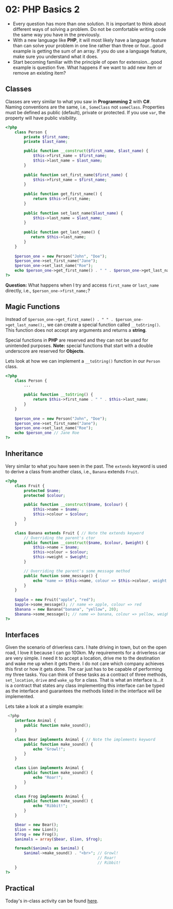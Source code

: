 
# 02: PHP Basics 2

- Every question has more than one solution. It is important to think about different ways of solving a problem. Do not be comfortable writing code the same way you have in the previously.
- With a new language like **PHP**, it will most likely have a language feature than can solve your problem in one line rather than three or four...good example is getting the sum of an array. If you do use a language feature, make sure you understand what it does.
- Start becoming familiar with the principle of open for extension...good example is question five. What happens if we want to add new item or remove an existing item?

## Classes

Classes are very similar to what you saw in **Programming 2** with **C#**. Naming conventions are the same, i.e., `SomeClass` not `someClass`. Properties must be defined as public (default), private or protected. If you use `var`, the property will have public visibility.

```php
<?php
    class Person {
        private $first_name;
        private $last_name;

        public function __construct($first_name, $last_name) {
            $this->first_name = $first_name;
            $this->last_name = $last_name;
        }
                
        public function set_first_name($first_name) {
            $this->first_name = $first_name;
        }
      
        public function get_first_name() {
            return $this->first_name;
        }
      
        public function set_last_name($last_name) {
            $this->last_name = $last_name;
        }
      
        public function get_last_name() {
           return $this->last_name;
        }
    }
    
    $person_one = new Person("John", "Doe");
    $person_one->set_first_name("Jane");
    $person_one->set_last_name("Roe");
    echo $person_one->get_first_name() . " " . $person_one->get_last_name(); // Jane Roe
?>
```

**Question:** What happens when I try and access `first_name` or `last_name` directly, i.e., `$person_one->first_name;`?

## Magic Functions

Instead of `$person_one->get_first_name() . " " . $person_one->get_last_name();`, we can create a special function called `__toString()`. This function does not accept any arguments and returns a **string**.

Special functions in **PHP** are reserved and they can not be used for unintended purposes. **Note:** special functions that start with a double underscore are reserved for **Objects**.

Lets look at how we can implement a `__toString()` function in our `Person` class.

```php
<?php
    class Person {
        ...

        public function __toString() {
            return $this->first_name . " " . $this->last_name;
        }
    }
    
    $person_one = new Person("John", "Doe");
    $person_one->set_first_name("Jane");
    $person_one->set_last_name("Roe");
    echo $person_one // Jane Roe
?>
```

## Inheritance

Very similar to what you have seen in the past. The `extends` keyword is used to derive a class from another class, i.e., `Banana` extends `Fruit`. 

```php
<?php
    class Fruit {
        protected $name;
        protected $colour;

        public function __construct($name, $colour) {
            $this->name = $name;
            $this->colour = $colour;
        }
    }

    class Banana extends Fruit { // Note the extends keyword
        // Overriding the parent's ctor
        public function __construct($name, $colour, $weight) {
            $this->name = $name;
            $this->colour = $colour;
            $this->weight = $weight;
        }

        // Overriding the parent's some_message method
        public function some_message() {
            echo "name => $this->name, colour => $this->colour, weight => $this->weight";
        }
    }
    
    $apple = new Fruit("apple", "red");
    $apple->some_message(); // name => apple, colour => red
    $banana = new Banana("banana", "yellow", 20);
    $banana->some_message(); // name => banana, colour => yellow, weight => 20
?>
```

## Interfaces

Given the scenario of driverless cars. I hate driving in town, but on the open road, I love it because I can go 100km. My requirements for a driverless car are very simple. I need it to accept a location, drive me to the destination and wake me up when it gets there. I do not care which company achieves this first or how it gets done. The car just has to be capable of performing my three tasks. You can think of these tasks as a contract of three methods, `set_location`, `drive` and `wake_up` for a class. That is what an interface is...it is a contract that states any class implementing this interface can be typed as the interface and guarantees the methods listed in the interface will be implemented.

Lets take a look at a simple example:

```php
 <?php
    interface Animal {
        public function make_sound();
    }

    class Bear implements Animal { // Note the implements keyword
        public function make_sound() {
            echo "Growl!";
        }
    }

    class Lion implements Animal {
        public function make_sound() {
            echo "Roar!";
        }
    }

    class Frog implements Animal {
        public function make_sound() {
            echo "Ribbit!";
        }
    }

    $bear = new Bear();
    $lion = new Lion();
    $frog = new Frog();
    $animals = array($bear, $lion, $frog);

    foreach($animals as $animal) {
        $animal->make_sound() . "<br>"; // Growl! 
                                        // Roar!
                                        // Ribbit!
    }
?>
```

## Practical
Today's in-class activity can be found [here](https://github.com/otago-polytechnic-bit-courses/IN607-intro-app-dev-concepts/raw/master/in-class-activities/in-class-activity-php-basics-2.pdf).
